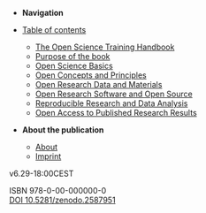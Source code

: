 - **Navigation**

- [Table of contents](#table-of-contents)
  - [The Open Science Training Handbook](openscience-en/chapter_1.md)
  - [Purpose of the book](openscience-en/chapter_2.md)
  - [Open Science Basics](openscience-en/chapter_3.md)
  - [Open Concepts and Principles](openscience-en/chapter_4.md)
  - [Open Research Data and Materials](openscience-en/chapter_5.md)
  - [Open Research Software and Open Source](openscience-en/chapter_6.md)
  - [Reproducible Research and Data Analysis](openscience-en/chapter_7.md)
  - [Open Access to Published Research Results](openscience-en/chapter_8.md)

- **About the publication**

  - [About](openscience-en/chapter_1?id=the-open-science-training-handbook)
  - [Imprint](openscience-en/chapter_1?id=copyright-statement)

v6.29-18:00CEST

ISBN 978-0-00-000000-0  
[DOI 10.5281/zenodo.2587951](https://doi.org/10.5281/zenodo.2587951)
